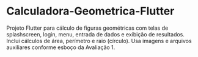 # Calculadora-Geometrica-Flutter
Projeto Flutter para cálculo de figuras geométricas com telas de splashscreen, login, menu, entrada de dados e exibição de resultados. Inclui cálculos de área, perímetro e raio (círculo). Usa imagens e arquivos auxiliares conforme esboço da Avaliação 1.
